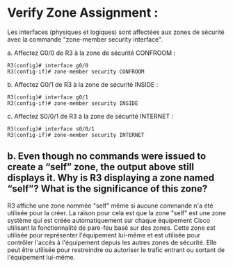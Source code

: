 # Verify Zone Assignment :

Les interfaces (physiques et logiques) sont affectées aux zones de sécurité avec la commande "zone-member security interface".

a. Affectez G0/0 de R3 à la zone de sécurité CONFROOM :
```
R3(config)# interface g0/0
R3(config-if)# zone-member security CONFROOM
```

b. Affectez G0/1 de R3 à la zone de sécurité INSIDE :
```
R3(config)# interface g0/1
R3(config-if)# zone-member security INSIDE
```

c. Affectez S0/0/1 de R3 à la zone de sécurité INTERNET :
```
R3(config)# interface s0/0/1
R3(config-if)# zone-member security INTERNET
```

## b. Even though no commands were issued to create a “self” zone, the output above still displays it. Why is R3 displaying a zone named “self”? What is the significance of this zone?
R3 affiche une zone nommée "self" même si aucune commande n'a été utilisée pour la créer. La raison pour cela est que la zone "self" est une zone système qui est créée automatiquement sur chaque équipement Cisco utilisant la fonctionnalité de pare-feu basé sur des zones. Cette zone est utilisée pour représenter l'équipement lui-même et est utilisée pour contrôler l'accès à l'équipement depuis les autres zones de sécurité. Elle peut être utilisée pour restreindre ou autoriser le trafic entrant ou sortant de l'équipement lui-même.
